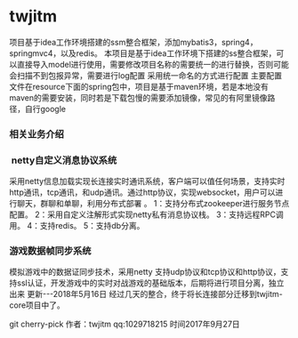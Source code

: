 # twjitm
项目基于idea工作环境搭建的ssm整合框架，添加mybatis3，spring4，springmvc4，以及redis。
本项目是基于idea工作环境下搭建的ss整合框架，可以直接导入model进行使用，需要修改项目名称的需要统一的进行替换，否则可能会扫描不到包报异常，需要进行log配置
采用统一命名的方式进行配置
主要配置文件在resource下面的spring包中，项目是基于maven环境，若是本地没有maven的需要安装，同时若是下载包慢的需要添加镜像，常见的有阿里镜像路径，自行google

### 相关业务介绍
###  netty自定义消息协议系统

采用netty信息加载实现长连接实时通讯系统，客户端可以值任何场景，支持实时http通讯，tcp通讯，和udp通讯。通过http协议，实现websocket，用户可以进行聊天，群聊和单聊，利用分布式部署 。
1：支持分布式zookeeper进行服务节点配置。
2：采用自定义注解形式实现netty私有消息协议栈。
3：支持远程RPC调用。
4：支持redis。
5：支持db分离。
### 游戏数据帧同步系统
模拟游戏中的数据证同步技术，采用netty 支持udp协议和tcp协议和http协议，支持ssl认证，开发游戏中的实时对战游戏的基础版本，后期将进行项目分离，独立出来
更新---2018年5月16日
经过几天的整合，终于将长连接部分迁移到twjitm-core项目中了。

git cherry-pick
作者：twjitm qq:1029718215 时间2017年9月27日



